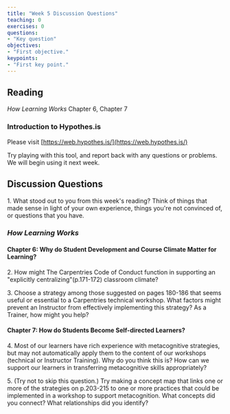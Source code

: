 ```yaml
--- 
title: "Week 5 Discussion Questions"    
teaching: 0 
exercises: 0    
questions:  
- "Key question"    
objectives: 
- "First objective."    
keypoints:  
- "First key point."    
---
```

## Reading
_How Learning Works_ Chapter 6, Chapter 7
### Introduction to Hypothes.is
Please visit [https://web.hypothes.is/](https://web.hypothes.is/)

Try playing with this tool, and report back with any questions or problems. We will begin using it next week.

## Discussion Questions

1\. What stood out to you from this week's reading? Think of things that made sense in light of your own experience, things you're not convinced of, or questions that you have.

### _How Learning Works_
#### Chapter 6: Why do Student Development and Course Climate Matter for Learning?
2\. How might The Carpentries Code of Conduct function in supporting an "explicitly centralizing"(p.171-172) classroom climate? 

3\. Choose a strategy among those suggested on pages 180-186 that seems useful or essential to a Carpentries technical workshop. What factors might prevent an Instructor from effectively implementing this strategy? As a Trainer, how might you help?

#### Chapter 7: How do Students Become Self-directed Learners?

4\. Most of our learners have rich experience with metacognitive strategies, but may not automatically apply them to the content of our workshops (technical or Instructor Training). Why do you think this is? How can we support our learners in transferring metacognitive skills appropriately? 

5\. (Try not to skip this question.) Try making a concept map that links one or more of the strategies on p.203-215 to one or more practices that could be implemented in a workshop to support metacognition. What concepts did you connect? What relationships did you identify?


